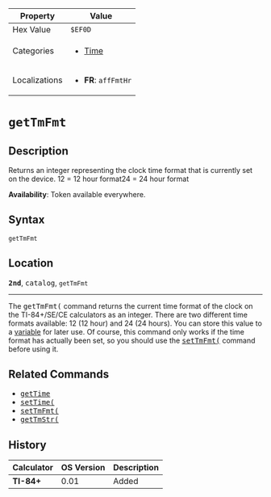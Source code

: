 | Property      | Value |
|---------------|-------|
| Hex Value     | `$EF0D`|
| Categories    | <ul><li>[Time](<../categories/Time.md>)</li></ul> |
| Localizations | <ul><li><b>FR</b>: `affFmtHr`</li></ul> |

# `getTmFmt`

## Description
Returns an integer representing the clock time format that is currently set on the device.
12 = 12 hour format24 = 24 hour format


<b>Availability</b>: Token available everywhere.

## Syntax
`getTmFmt`

## Location
<tt><kbd><b>2nd</b></kbd></tt>, <kbd>catalog</kbd>, `getTmFmt`
<hr>

The <tt>getTmFmt(</tt> command returns the current time format of the clock on the TI-84+/SE/CE calculators as an integer. There are two different time formats available: 12 (12 hour) and 24 (24 hours). You can store this value to a [variable](/variables) for later use. Of course, this command only works if the time format has actually been set, so you should use the <tt><a href="/settmfmt">setTmFmt(</a></tt> command before using it.

## Related Commands

*   <tt><a href="/gettime">getTime</a></tt>
*   <tt><a href="/settime">setTime(</a></tt>
*   <tt><a href="/settmfmt">setTmFmt(</a></tt>
*   <tt><a href="/gettmstr">getTmStr(</a></tt>

## History
| Calculator | OS Version | Description |
|------------|------------|-------------|
| <b>TI-84+</b> | 0.01 | Added |


